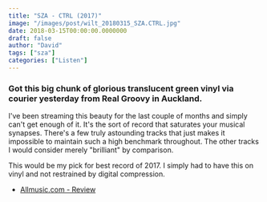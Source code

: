 ```yaml
---
title: "SZA - CTRL (2017)"
image: "/images/post/wilt_20180315_SZA.CTRL.jpg"
date: 2018-03-15T00:00:00.0000000
draft: false
author: "David"
tags: ["sza"]
categories: ["Listen"]
---
```

### Got this big chunk of glorious translucent green vinyl via courier yesterday from Real Groovy in Auckland.   
  
I've been streaming this beauty for the last couple of months and simply can't get enough of it. It's the sort of record that saturates your musical synapses. There's a few truly astounding tracks that just makes it impossible to maintain such a high benchmark throughout. The other tracks I would consider merely "brilliant" by comparison.  
  
This would be my pick for best record of 2017. I simply had to have this on vinyl and not restrained by digital compression.

-  [Allmusic.com - Review](https://www.allmusic.com/album/ctrl-mw0003047932)